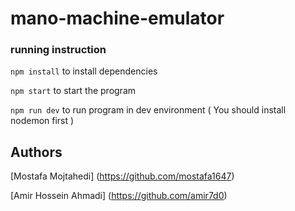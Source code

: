 # mano-machine-emulator

### running instruction

`npm install` to install dependencies

`npm start` to start the program

`npm run dev` to run program in dev environment ( You should install nodemon first )

## Authors
[Mostafa Mojtahedi] (https://github.com/mostafa1647)


[Amir Hossein Ahmadi] (https://github.com/amir7d0)
